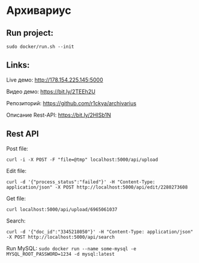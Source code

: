 # Архивариус

## Run project:
``` sudo docker/run.sh --init ```

## Links:

Live демо: http://178.154.225.145:5000

Видео демо: https://bit.ly/2TEEh2U

Репозиторий: https://github.com/r1ckya/archivarius

Описание Rest-API: https://bit.ly/2HISb1N


## Rest API
Post file:

``` curl -i -X POST -F "file=@tmp" localhost:5000/api/upload ```


Edit file:

``` curl -d '{"process_status":"failed"}' -H "Content-Type: application/json" -X POST http://localhost:5000/api/edit/2280273608 ```

Get file:


``` curl localhost:5000/api/upload/6965061037 ```

Search:

```
curl -d '{"doc_id":"3345218050"}' -H "Content-Type: application/json" -X POST http://localhost:5000/api/search
```

Run MySQL:
``` sudo docker run --name some-mysql -e MYSQL_ROOT_PASSWORD=1234 -d mysql:latest ```
